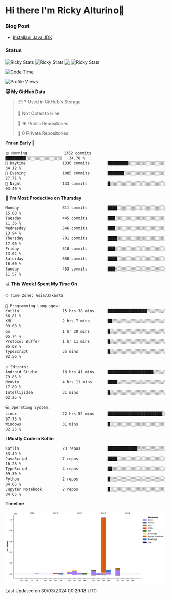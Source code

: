 # Hi there I'm Ricky Alturino👋

### Blog Post

<!-- BLOG-POST-LIST:START -->

- [Installasi Java JDK](https://onirutla.medium.com/installasi-java-jdk-ec701beeb5cb?source=rss-d9d81c918cc9------2)
<!-- BLOG-POST-LIST:END -->

### Status

<img align="center" alt="Ricky Stats" src="https://github-readme-stats.vercel.app/api?username=Alturino&theme=dark&show_icons=true&hide_border=false" />
<img align="center" alt="Ricky Stats" src="https://github-readme-stats.vercel.app/api/top-langs/?username=Alturino&theme=dark&show_icons=true&layout=compact"/>
<img align="center" width="640px" src="https://github-readme-stats.vercel.app/api/wakatime?username=Alturino&layout=compact&hide_border=true&theme=dark">
<img align="center" alt="Ricky Stats" src="https://leetcard.jacoblin.cool/onirutla?border=0&radius=20&ext=activity"/>

<!--START_SECTION:waka-->
![Code Time](http://img.shields.io/badge/Code%20Time-159%20hrs%2041%20mins-blue)

![Profile Views](http://img.shields.io/badge/Profile%20Views-0-blue)

**🐱 My GitHub Data** 

> 📦 ? Used in GitHub's Storage 
 > 
> 🚫 Not Opted to Hire
 > 
> 📜 16 Public Repositories 
 > 
> 🔑 0 Private Repositories 
 > 
**I'm an Early 🐤** 

```text
🌞 Morning                1362 commits        █████████░░░░░░░░░░░░░░░░   34.78 % 
🌆 Daytime                1336 commits        █████████░░░░░░░░░░░░░░░░   34.12 % 
🌃 Evening                1085 commits        ███████░░░░░░░░░░░░░░░░░░   27.71 % 
🌙 Night                  133 commits         █░░░░░░░░░░░░░░░░░░░░░░░░   03.40 % 
```
📅 **I'm Most Productive on Thursday** 

```text
Monday                   611 commits         ████░░░░░░░░░░░░░░░░░░░░░   15.60 % 
Tuesday                  445 commits         ███░░░░░░░░░░░░░░░░░░░░░░   11.36 % 
Wednesday                546 commits         ███░░░░░░░░░░░░░░░░░░░░░░   13.94 % 
Thursday                 701 commits         ████░░░░░░░░░░░░░░░░░░░░░   17.90 % 
Friday                   510 commits         ███░░░░░░░░░░░░░░░░░░░░░░   13.02 % 
Saturday                 650 commits         ████░░░░░░░░░░░░░░░░░░░░░   16.60 % 
Sunday                   453 commits         ███░░░░░░░░░░░░░░░░░░░░░░   11.57 % 
```


📊 **This Week I Spent My Time On** 

```text
🕑︎ Time Zone: Asia/Jakarta

💬 Programming Languages: 
Kotlin                   15 hrs 38 mins      █████████████████░░░░░░░░   66.81 % 
XML                      2 hrs 7 mins        ██░░░░░░░░░░░░░░░░░░░░░░░   09.08 % 
Go                       1 hr 20 mins        █░░░░░░░░░░░░░░░░░░░░░░░░   05.74 % 
Protocol Buffer          1 hr 11 mins        █░░░░░░░░░░░░░░░░░░░░░░░░   05.08 % 
TypeScript               35 mins             █░░░░░░░░░░░░░░░░░░░░░░░░   02.56 % 

🔥 Editors: 
Android Studio           18 hrs 41 mins      ████████████████████░░░░░   79.86 % 
Neovim                   4 hrs 11 mins       ████░░░░░░░░░░░░░░░░░░░░░   17.89 % 
Intellijidea             31 mins             █░░░░░░░░░░░░░░░░░░░░░░░░   02.25 % 

💻 Operating System: 
Linux                    22 hrs 52 mins      ████████████████████████░   97.75 % 
Windows                  31 mins             █░░░░░░░░░░░░░░░░░░░░░░░░   02.25 % 
```

**I Mostly Code in Kotlin** 

```text
Kotlin                   23 repos            █████████████░░░░░░░░░░░░   53.49 % 
JavaScript               7 repos             ████░░░░░░░░░░░░░░░░░░░░░   16.28 % 
TypeScript               4 repos             ██░░░░░░░░░░░░░░░░░░░░░░░   09.30 % 
Python                   2 repos             █░░░░░░░░░░░░░░░░░░░░░░░░   04.65 % 
Jupyter Notebook         2 repos             █░░░░░░░░░░░░░░░░░░░░░░░░   04.65 % 
```



**Timeline**

![Lines of Code chart](https://raw.githubusercontent.com/Alturino/Alturino/main/assets/bar_graph.png)


 Last Updated on 30/03/2024 00:29:18 UTC
<!--END_SECTION:waka-->

